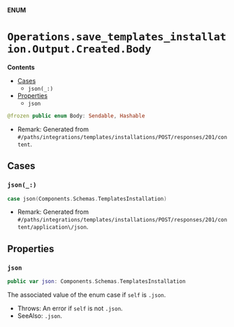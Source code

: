 **ENUM**

# `Operations.save_templates_installation.Output.Created.Body`

**Contents**

- [Cases](#cases)
  - `json(_:)`
- [Properties](#properties)
  - `json`

```swift
@frozen public enum Body: Sendable, Hashable
```

- Remark: Generated from `#/paths/integrations/templates/installations/POST/responses/201/content`.

## Cases
### `json(_:)`

```swift
case json(Components.Schemas.TemplatesInstallation)
```

- Remark: Generated from `#/paths/integrations/templates/installations/POST/responses/201/content/application\/json`.

## Properties
### `json`

```swift
public var json: Components.Schemas.TemplatesInstallation
```

The associated value of the enum case if `self` is `.json`.

- Throws: An error if `self` is not `.json`.
- SeeAlso: `.json`.
